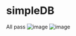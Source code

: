 # simpleDB
All pass
![image](https://user-images.githubusercontent.com/47027793/228606376-5e6d3043-f4b9-4b1b-8bbb-c2d8c1c7b4f7.png)
![image](https://user-images.githubusercontent.com/47027793/228606102-66fdb879-6058-494b-8f1b-489d65bdd8e7.png)
